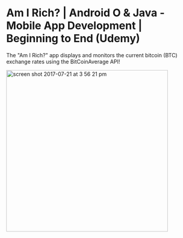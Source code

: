 # Am I Rich? | Android O & Java - Mobile App Development | Beginning to End (Udemy)

The "Am I Rich?" app displays and monitors the current bitcoin (BTC) exchange rates using the BitCoinAverage API!

<img width="429" alt="screen shot 2017-07-21 at 3 56 21 pm" src="https://user-images.githubusercontent.com/24701305/28482301-5c9447ca-6e2d-11e7-8f95-13d9ab09a72c.png">
